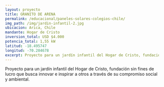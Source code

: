 ```yaml
---
layout: proyecto
title: GRANITO DE ARENA
permalink: /educacional/paneles-solares-colegios-chile/
img_path: /img/jardin-infantil-2.jpg
ubicacion: Arica, Chile
mandante: Hogar de Cristo
inversion_total: USD $4.000
potencia_total: 1,55 kW
latitud: -18.495747
longitud: -70.284678
excerpt: Proyecto para un jardín infantil del Hogar de Cristo, fundación sin fines de lucro que busca innovar e inspirar a otros a través de su compromiso social y ambiental.
---
```


Proyecto para un jardín infantil del Hogar de Cristo, fundación sin fines de lucro que busca innovar e inspirar a otros a través de su compromiso social y ambiental.
